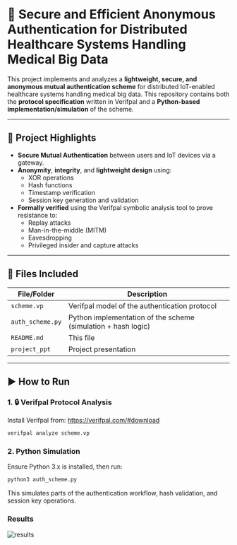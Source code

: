 # 🔐 Secure and Efficient Anonymous Authentication for Distributed Healthcare Systems Handling Medical Big Data

This project implements and analyzes a **lightweight, secure, and anonymous mutual authentication scheme** for distributed IoT-enabled healthcare systems handling medical big data. 
This repository contains both the **protocol specification** written in Verifpal and a **Python-based implementation/simulation** of the scheme.

---

## 📜 Project Highlights

- **Secure Mutual Authentication** between users and IoT devices via a gateway.
- **Anonymity**, **integrity**, and **lightweight design** using:
  - XOR operations
  - Hash functions
  - Timestamp verification
  - Session key generation and validation
- **Formally verified** using the Verifpal symbolic analysis tool to prove resistance to:
  - Replay attacks
  - Man-in-the-middle (MITM)
  - Eavesdropping
  - Privileged insider and capture attacks

---

## 📁 Files Included

| File/Folder       | Description |
|-------------------|-------------|
| `scheme.vp`       | Verifpal model of the authentication protocol |
| `auth_scheme.py`  | Python implementation of the scheme (simulation + hash logic) |
| `README.md`       | This file |
| `project_ppt`     | Project presentation |


---

## ▶️ How to Run

### 1. 🔒 Verifpal Protocol Analysis

Install Verifpal from: https://verifpal.com/#download

```bash
verifpal analyze scheme.vp
```
### 2. Python Simulation
Ensure Python 3.x is installed, then run:

```bash
python3 auth_scheme.py
```
This simulates parts of the authentication workflow, hash validation, and session key operations.

### Results
![results](https://github.com/user-attachments/assets/b49c076e-1388-4aac-a779-92c686e72b4e)



